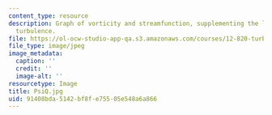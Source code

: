 ```yaml
---
content_type: resource
description: Graph of vorticity and streamfunction, supplementing the lecture on tracer
  turbulence.
file: https://ol-ocw-studio-app-qa.s3.amazonaws.com/courses/12-820-turbulence-in-the-ocean-and-atmosphere-spring-2006/91408bda5142bf8fe75505e548a6a866_PsiQ.jpg
file_type: image/jpeg
image_metadata:
  caption: ''
  credit: ''
  image-alt: ''
resourcetype: Image
title: PsiQ.jpg
uid: 91408bda-5142-bf8f-e755-05e548a6a866
---
```

